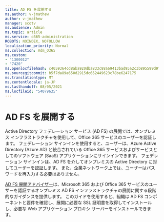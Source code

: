 ```yaml
---
title: AD FS を展開する
ms.author: v-jmathew
author: v-jmathew
manager: scotv
ms.audience: Admin
ms.topic: article
ms.service: o365-administration
ROBOTS: NOINDEX, NOFOLLOW
localization_priority: Normal
ms.collection: Adm_O365
ms.custom:
- "1300012"
- "7420"
ms.openlocfilehash: c4059364cd8aba920dba833c88a69413bad95a2c3b895599d9f6895b50ff73d5
ms.sourcegitcommit: b5f7da89a650d2915dc652449623c78be6247175
ms.translationtype: MT
ms.contentlocale: ja-JP
ms.lasthandoff: 08/05/2021
ms.locfileid: "54079635"
---
```

# <a name="deploy-ad-fs"></a>AD FS を展開する

Active Directory フェデレーション サービス (AD FS) の展開では、オンプレミス インフラストラクチャを使用して、Office 365 サービスのユーザーを認証します。 フェデレーション サインインを使用すると、ユーザーは、Azure Active Directory (Azure AD) と統合されている Office 365 サービスおよびサービスとしてのソフトウェア (SaaS) アプリケーションにサインインできます。 フェデレーション サインインは、AD FS を介してオンプレミスの Active Directory に対してユーザーを認証します。 また、企業ネットワーク上では、ユーザーはパスワードを再入力する必要はありません。

[AD FS 展開アドバイザー](https://go.microsoft.com/fwlink/?linkid=2071178)は、Microsoft 365 および Office 365 サービスのユーザーを認証するオンプレミス AD FS インフラストラクチャの展開に関する段階的なガイダンスを提供します。 このガイドを使用すると、組織は AD FS コンポーネントと要件を確認し、展開に必要な SSL 証明書を取得してインストールし、必要な Web アプリケーション プロキシ サーバーをインストールできます。
